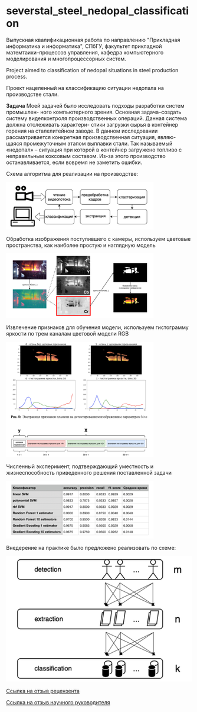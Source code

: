 # severstal_steel_nedopal_classification
Выпускная квалификационная работа по направлению "Прикладная информатика и информатика", СПбГУ, факультет прикладной матемтаики–процессов управления, кафедра компьютерного моделирования и многопроцессорных систем.

Project aimed to classification of nedopal situations in steel production process. 

Проект нацеленный на классификацию ситуации недопала на производстве стали.

**Задача**
Моей задачей было исследовать подходы разработки систем промышлен- ного компьютерного зрения. Основная задача–создать систему виделконтроля производственных операций. Данная система должна отслеживать характери- стики загрузки сырья в контейнер горения на сталелитейном заводе. В данном исследовании рассматривается конкретная производственная ситуация, являю- щаяся промежуточным этапом выплавки стали. Так называемый «недопал» – ситуация при которой в контейнер загружено топливо с неправильным коксовым составом. Из-за этого производство останавливается, если вовремя не заметить ошибки.

Схема алгоритма для реализации на производстве:

<img src="https://github.com/buchacha/severstal_steel_nedopal_classification/blob/master/scheme.png" width="400" />

Обработка изображения поступившего с камеры, используем цветовые пространства, как наиболее простую и наглядную модель

<img src="https://github.com/buchacha/severstal_steel_nedopal_classification/blob/master/modification.png" width="400" />

Извлечение признаков для обучения модели, используем гистограмму яркости по трем каналам цветовой модели RGB

<img src="https://github.com/buchacha/severstal_steel_nedopal_classification/blob/master/extraction.png" width="400" />

Численный эксперимент, подтверждающий уместность и жизнеспособность приведенного решения поставленной задачи

<img src="https://github.com/buchacha/severstal_steel_nedopal_classification/blob/master/result.png" width="400" />

Внедерение на практике было предложено реализовать по схеме:

<img src="https://github.com/buchacha/severstal_steel_nedopal_classification/blob/master/conclude.png" width="600" style="text-align:center"/>

[Ссылка на отзыв рецензента](РецензияКрасильников20.pdf)

[Ссылка на отзыв научного руководителя](Отзыв_ВКР_Красильников.pdf)

